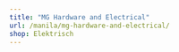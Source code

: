 ```yaml
---
title: "MG Hardware and Electrical"
url: /manila/mg-hardware-and-electrical/
shop: Elektrisch
---
```

